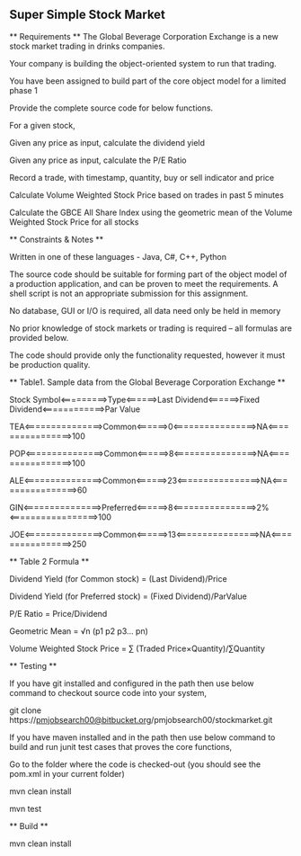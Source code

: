 
## Super Simple Stock Market 

** Requirements **
The Global Beverage Corporation Exchange is a new stock market trading in drinks companies. 

Your company is building the object-oriented system to run that trading.  

You have been assigned to build part of the core object model for a limited phase 1 

Provide the complete source code for below functions.

For a given stock,  

Given any price as input, calculate the dividend yield 

Given any price as input,  calculate the P/E Ratio 

Record a trade, with timestamp, quantity, buy or sell indicator and price 

Calculate Volume Weighted Stock Price based on trades in past  5 minutes 

Calculate the GBCE All Share Index using the geometric mean of the Volume Weighted Stock Price for all stocks 


** Constraints & Notes  **

Written in one of these languages - Java, C#, C++, Python 

The source code should be suitable for forming part of the object model of a production application, and can be proven to meet the requirements. A shell script is not an appropriate submission for this assignment.  

No database, GUI or I/O is required, all data need only be held in memory 

No prior knowledge of stock markets or trading is required – all formulas are provided below. 

The code should provide only the functionality requested, however it must be production quality. 

** Table1. Sample data from the Global Beverage Corporation Exchange **

Stock Symbol<=========>Type<======>Last Dividend<======>Fixed Dividend<============>Par Value

TEA<===============>Common<======>0<================>NA<================>100 

POP<===============>Common<======>8<================>NA<================>100 

ALE<===============>Common<======>23<================>NA<================>60

GIN<===============>Preferred<======>8<================>2%<=================>100

JOE<===============>Common<======>13<================>NA<================>250


** Table 2 Formula **

Dividend Yield (for Common stock) = (Last Dividend)/Price  	

Dividend Yield (for Preferred stock) = (Fixed Dividend)/ParValue

P/E Ratio	= Price/Dividend

Geometric Mean = √n (p1 p2 p3… pn)

Volume Weighted Stock Price = 	∑ (Traded Price×Quantity)/∑Quantity


** Testing **

If you have git installed and configured in the path then use below command to checkout source code into your system,

git clone https://pmjobsearch00@bitbucket.org/pmjobsearch00/stockmarket.git

If you have maven installed and in the path then use below command to build and run junit test cases that proves the core functions,

Go to the folder where the code is checked-out (you should see the pom.xml in your current folder)

mvn clean install

mvn test

** Build **

mvn clean install


